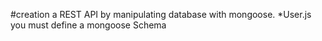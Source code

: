 #creation a REST API by manipulating database with mongoose.
*User.js you must define a mongoose Schema
